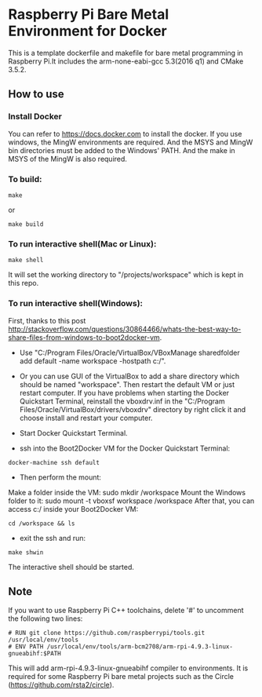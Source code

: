 # Raspberry Pi Bare Metal Environment for Docker

This is a template dockerfile and makefile for bare metal programming in Raspberry Pi.It includes the arm-none-eabi-gcc 5.3(2016 q1) and CMake 3.5.2.

## How to use
### Install Docker
You can refer to https://docs.docker.com to install the docker. If you use windows, the MingW environments are required. And the MSYS and MingW bin directories must be added to the Windows' PATH. And the make in MSYS of the MingW is also required. 

### To build:
```
make
```
or
```
make build
```

### To run interactive shell(Mac or Linux):
```
make shell
```
It will set the working directory to "/projects/workspace" which is kept in this repo.

### To run interactive shell(Windows):
First, thanks to this post http://stackoverflow.com/questions/30864466/whats-the-best-way-to-share-files-from-windows-to-boot2docker-vm.


- Use "C:/Program Files/Oracle/VirtualBox/VBoxManage sharedfolder \
add default -name workspace -hostpath c:/<your-project-absolute-root-path-in-windows>". 

- Or you can use GUI of the VirtualBox to add a share directory which should be named "workspace". Then restart the default VM or just restart computer. If you have problems when starting the Docker Quickstart Terminal, reinstall the vboxdrv.inf in the "C:/Program Files/Oracle/VirtualBox/drivers/vboxdrv" directory by right click it and choose install and restart your computer.

- Start Docker Quickstart Terminal.

- ssh into the Boot2Docker VM for the Docker Quickstart Terminal:
```
docker-machine ssh default
```

- Then perform the mount:

Make a folder inside the VM: sudo mkdir /workspace
Mount the Windows folder to it: sudo mount -t vboxsf workspace /workspace
After that, you can access c:/<your-project-absolute-root-path-in-windows> inside your Boot2Docker VM:
```
cd /workspace && ls
```

- exit the ssh and run:
```
make shwin
```
The interactive shell should be started.


## Note
If you want to use Raspberry Pi C++ toolchains, delete '#' to uncomment the following two lines:
```
# RUN git clone https://github.com/raspberrypi/tools.git /usr/local/env/tools
# ENV PATH /usr/local/env/tools/arm-bcm2708/arm-rpi-4.9.3-linux-gnueabihf:$PATH
```

This will add arm-rpi-4.9.3-linux-gnueabihf compiler to environments. It is required for some Raspberry Pi bare metal projects such as the Circle (https://github.com/rsta2/circle).

